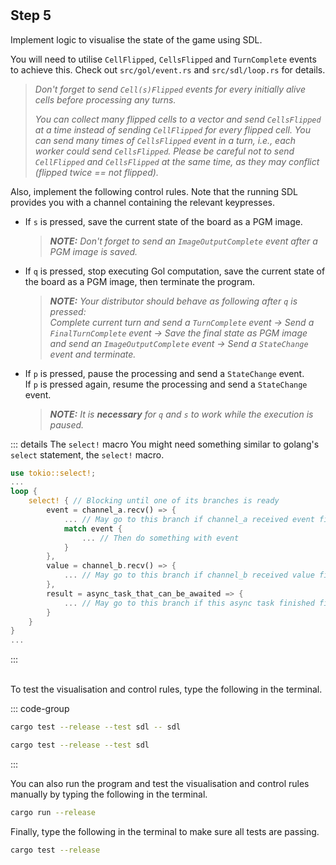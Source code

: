 <!--@include: index.md-->
#

## Step 5

Implement logic to visualise the state of the game using SDL.

You will need to utilise `CellFlipped`, `CellsFlipped` and `TurnComplete` events to achieve this.
Check out `src/gol/event.rs` and `src/sdl/loop.rs` for details.

> *Don't forget to send `Cell(s)Flipped` events for every initially alive cells before processing any turns.*
>
> *You can collect many flipped cells to a vector and send `CellsFlipped` at a time instead of sending `CellFlipped` for every flipped cell.
> You can send many times of `CellsFlipped` event in a turn, i.e., each worker could send `CellsFlipped`.
> Please be careful not to send `CellFlipped` and `CellsFlipped` at the same time, as they may conflict (flipped twice == not flipped).*

Also, implement the following control rules.
Note that the running SDL provides you with a channel containing the relevant keypresses.

- If `s` is pressed, save the current state of the board as a PGM image.
    > ***NOTE:** Don't forget to send an `ImageOutputComplete` event after a PGM image is saved.*
- If `q` is pressed, stop executing Gol computation, save the current state of the board as a PGM image, then terminate the program.
    > ***NOTE:** Your distributor should behave as following after `q` is pressed:
    > \
    > Complete current turn and send a `TurnComplete` event ->
    > Send a `FinalTurnComplete` event ->
    > Save the final state as PGM image and send an `ImageOutputComplete` event ->
    > Send a `StateChange` event and terminate.*
- If `p` is pressed, pause the processing and send a `StateChange` event.\
  If `p` is pressed again, resume the processing and send a `StateChange` event.
    > ***NOTE:**
    > It is **necessary** for `q` and `s` to work while the execution is paused.*

::: details The `select!` macro
You might need something similar to golang's `select` statement, the `select!` macro.

``` rust
use tokio::select!;
...
loop {
    select! { // Blocking until one of its branches is ready
        event = channel_a.recv() => {
            ... // May go to this branch if channel_a received event first
            match event {
                ... // Then do something with event
            }
        },
        value = channel_b.recv() => {
            ... // May go to this branch if channel_b received value first
        },
        result = async_task_that_can_be_awaited => {
            ... // May go to this branch if this async task finished first
        }
    }
}
...

```

:::

\
To test the visualisation and control rules, type the following in the terminal.

::: code-group

``` bash [Test with SDL window]
cargo test --release --test sdl -- sdl
```

``` bash [Test without SDL window]
cargo test --release --test sdl
```

:::

You can also run the program and test the visualisation and control rules manually by typing the following in the terminal.

``` bash
cargo run --release
```

Finally, type the following in the terminal to make sure all tests are passing.

``` bash
cargo test --release
```
